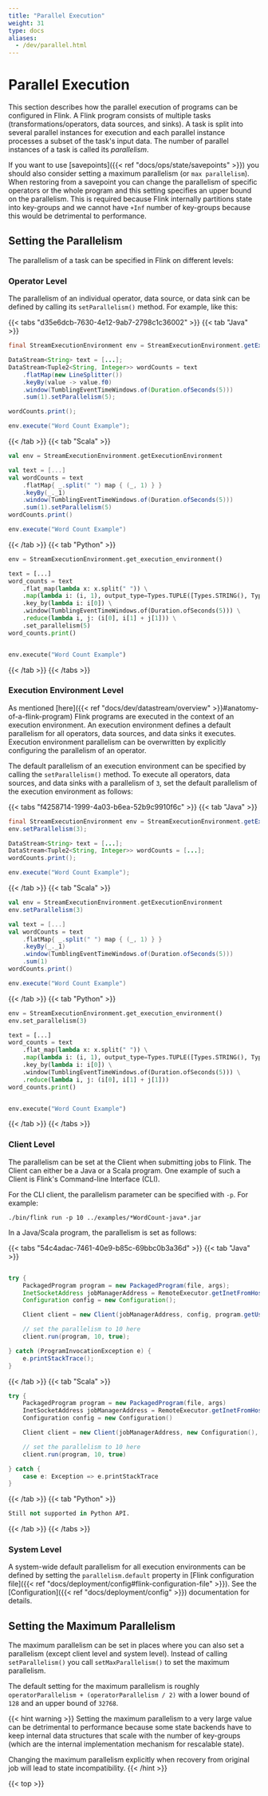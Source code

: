 ```yaml
---
title: "Parallel Execution"
weight: 31
type: docs
aliases:
  - /dev/parallel.html
---
```

<!--
Licensed to the Apache Software Foundation (ASF) under one
or more contributor license agreements.  See the NOTICE file
distributed with this work for additional information
regarding copyright ownership.  The ASF licenses this file
to you under the Apache License, Version 2.0 (the
"License"); you may not use this file except in compliance
with the License.  You may obtain a copy of the License at

  http://www.apache.org/licenses/LICENSE-2.0

Unless required by applicable law or agreed to in writing,
software distributed under the License is distributed on an
"AS IS" BASIS, WITHOUT WARRANTIES OR CONDITIONS OF ANY
KIND, either express or implied.  See the License for the
specific language governing permissions and limitations
under the License.
-->

# Parallel Execution

This section describes how the parallel execution of programs can be configured in Flink. A Flink
program consists of multiple tasks (transformations/operators, data sources, and sinks). A task is split into
several parallel instances for execution and each parallel instance processes a subset of the task's
input data. The number of parallel instances of a task is called its *parallelism*.

If you want to use [savepoints]({{< ref "docs/ops/state/savepoints" >}}) you should also consider
setting a maximum parallelism (or `max parallelism`). When restoring from a savepoint you can
change the parallelism of specific operators or the whole program and this setting specifies
an upper bound on the parallelism. This is required because Flink internally partitions state
into key-groups and we cannot have `+Inf` number of key-groups because this would be detrimental
to performance.

## Setting the Parallelism

The parallelism of a task can be specified in Flink on different levels:

### Operator Level

The parallelism of an individual operator, data source, or data sink can be defined by calling its
`setParallelism()` method.  For example, like this:

{{< tabs "d35e6dcb-7630-4e12-9ab7-2798c1c36002" >}}
{{< tab "Java" >}}
```java
final StreamExecutionEnvironment env = StreamExecutionEnvironment.getExecutionEnvironment();

DataStream<String> text = [...];
DataStream<Tuple2<String, Integer>> wordCounts = text
    .flatMap(new LineSplitter())
    .keyBy(value -> value.f0)
    .window(TumblingEventTimeWindows.of(Duration.ofSeconds(5)))
    .sum(1).setParallelism(5);

wordCounts.print();

env.execute("Word Count Example");
```
{{< /tab >}}
{{< tab "Scala" >}}
```scala
val env = StreamExecutionEnvironment.getExecutionEnvironment

val text = [...]
val wordCounts = text
    .flatMap{ _.split(" ") map { (_, 1) } }
    .keyBy(_._1)
    .window(TumblingEventTimeWindows.of(Duration.ofSeconds(5)))
    .sum(1).setParallelism(5)
wordCounts.print()

env.execute("Word Count Example")
```
{{< /tab >}}
{{< tab "Python" >}}
```python
env = StreamExecutionEnvironment.get_execution_environment()

text = [...]
word_counts = text 
    .flat_map(lambda x: x.split(" ")) \
    .map(lambda i: (i, 1), output_type=Types.TUPLE([Types.STRING(), Types.INT()])) \
    .key_by(lambda i: i[0]) \
    .window(TumblingEventTimeWindows.of(Duration.ofSeconds(5))) \
    .reduce(lambda i, j: (i[0], i[1] + j[1])) \
    .set_parallelism(5)
word_counts.print()


env.execute("Word Count Example")
```
{{< /tab >}}
{{< /tabs >}}

### Execution Environment Level

As mentioned [here]({{< ref "docs/dev/datastream/overview" >}}#anatomy-of-a-flink-program) Flink
programs are executed in the context of an execution environment. An
execution environment defines a default parallelism for all operators, data sources, and data sinks
it executes. Execution environment parallelism can be overwritten by explicitly configuring the
parallelism of an operator.

The default parallelism of an execution environment can be specified by calling the
`setParallelism()` method. To execute all operators, data sources, and data sinks with a parallelism
of `3`, set the default parallelism of the execution environment as follows:

{{< tabs "f4258714-1999-4a03-b6ea-52b9c9910f6c" >}}
{{< tab "Java" >}}
```java
final StreamExecutionEnvironment env = StreamExecutionEnvironment.getExecutionEnvironment();
env.setParallelism(3);

DataStream<String> text = [...];
DataStream<Tuple2<String, Integer>> wordCounts = [...];
wordCounts.print();

env.execute("Word Count Example");
```
{{< /tab >}}
{{< tab "Scala" >}}
```scala
val env = StreamExecutionEnvironment.getExecutionEnvironment
env.setParallelism(3)

val text = [...]
val wordCounts = text
    .flatMap{ _.split(" ") map { (_, 1) } }
    .keyBy(_._1)
    .window(TumblingEventTimeWindows.of(Duration.ofSeconds(5)))
    .sum(1)
wordCounts.print()

env.execute("Word Count Example")
```
{{< /tab >}}
{{< tab "Python" >}}
```python
env = StreamExecutionEnvironment.get_execution_environment()
env.set_parallelism(3)

text = [...]
word_counts = text
    .flat_map(lambda x: x.split(" ")) \
    .map(lambda i: (i, 1), output_type=Types.TUPLE([Types.STRING(), Types.INT()])) \
    .key_by(lambda i: i[0]) \
    .window(TumblingEventTimeWindows.of(Duration.ofSeconds(5))) \
    .reduce(lambda i, j: (i[0], i[1] + j[1]))
word_counts.print()


env.execute("Word Count Example")
```
{{< /tab >}}
{{< /tabs >}}

### Client Level

The parallelism can be set at the Client when submitting jobs to Flink. The
Client can either be a Java or a Scala program. One example of such a Client is
Flink's Command-line Interface (CLI).

For the CLI client, the parallelism parameter can be specified with `-p`. For
example:

    ./bin/flink run -p 10 ../examples/*WordCount-java*.jar


In a Java/Scala program, the parallelism is set as follows:

{{< tabs "54c4adac-7461-40e9-b85c-69bbc0b3a36d" >}}
{{< tab "Java" >}}
```java

try {
    PackagedProgram program = new PackagedProgram(file, args);
    InetSocketAddress jobManagerAddress = RemoteExecutor.getInetFromHostport("localhost:6123");
    Configuration config = new Configuration();

    Client client = new Client(jobManagerAddress, config, program.getUserCodeClassLoader());

    // set the parallelism to 10 here
    client.run(program, 10, true);

} catch (ProgramInvocationException e) {
    e.printStackTrace();
}

```
{{< /tab >}}
{{< tab "Scala" >}}
```scala
try {
    PackagedProgram program = new PackagedProgram(file, args)
    InetSocketAddress jobManagerAddress = RemoteExecutor.getInetFromHostport("localhost:6123")
    Configuration config = new Configuration()

    Client client = new Client(jobManagerAddress, new Configuration(), program.getUserCodeClassLoader())

    // set the parallelism to 10 here
    client.run(program, 10, true)

} catch {
    case e: Exception => e.printStackTrace
}
```
{{< /tab >}}
{{< tab "Python" >}}
```python
Still not supported in Python API.
```
{{< /tab >}}
{{< /tabs >}}


### System Level

A system-wide default parallelism for all execution environments can be defined by setting the
`parallelism.default` property in [Flink configuration file]({{< ref "docs/deployment/config#flink-configuration-file" >}}). See the
[Configuration]({{< ref "docs/deployment/config" >}}) documentation for details.

## Setting the Maximum Parallelism

The maximum parallelism can be set in places where you can also set a parallelism
(except client level and system level). Instead of calling `setParallelism()` you call
`setMaxParallelism()` to set the maximum parallelism.

The default setting for the maximum parallelism is roughly `operatorParallelism + (operatorParallelism / 2)` with
a lower bound of `128` and an upper bound of `32768`.

{{< hint warning >}}
Setting the maximum parallelism to a very large
value can be detrimental to performance because some state backends have to keep internal data
structures that scale with the number of key-groups (which are the internal implementation mechanism for
rescalable state).

Changing the maximum parallelism explicitly when recovery from original job will lead to state incompatibility.
{{< /hint >}}

{{< top >}}
